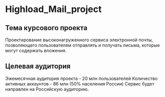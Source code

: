# Highload_Mail_project
## Тема курсового проекта
Проектирование высоконагруженного сервиса электронной почты, позволяющего пользователям отправлять и получать письма, которые могут содержать вложения.
## Целевая аудитория
Эжемесячная аудитория проекта - 20 млн пользователей
Количество активных аккаунтов - 86 млн (50% населения России)
Сервис будет направлен на Российскую аудиторию.
